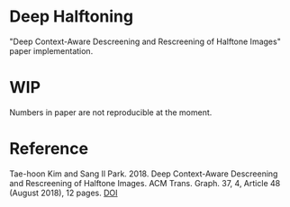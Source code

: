 # Deep Halftoning
"Deep Context-Aware Descreening and Rescreening of Halftone Images" paper implementation.

# WIP
Numbers in paper are not reproducible at the moment.

# Reference

Tae-hoon Kim and Sang Il Park. 2018. Deep Context-Aware Descreening
and Rescreening of Halftone Images. ACM Trans. Graph. 37, 4, Article 48
(August 2018), 12 pages. [DOI](https://doi.org/10.1145/3197517.3201377)<br>
